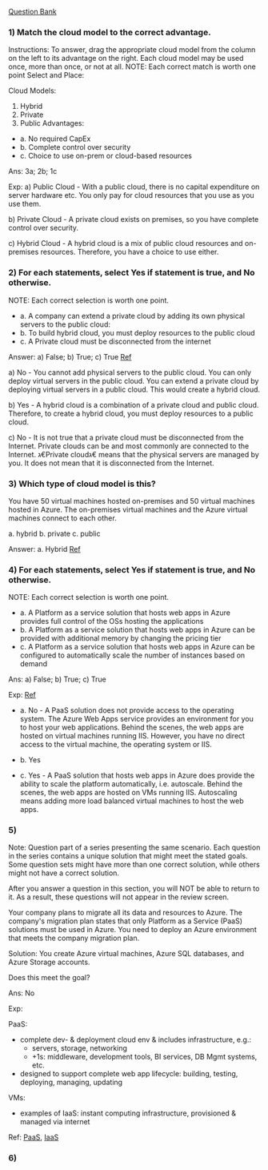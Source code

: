 [Question Bank](https://www.itexams.com/exam/AZ-900?)


### 1) Match the cloud model to the correct advantage.
Instructions: To answer, drag the appropriate cloud model from the column on the left to its advantage on the right. Each cloud model may be used once, more than once, or not at all.
NOTE: Each correct match is worth one point
Select and Place:

Cloud Models: 
1) Hybrid
2) Private
3) Public
Advantages:

- a. No required CapEx
- b. Complete control over security
- c. Choice to use on-prem or cloud-based resources

Ans: 3a; 2b; 1c

Exp: 
a) Public Cloud - With a public cloud, there is no capital expenditure on server hardware etc. You only pay for cloud resources that you use as you use them.

b) Private Cloud - A private cloud exists on premises, so you have complete control over security.

c) Hybrid Cloud - A hybrid cloud is a mix of public cloud resources and on-premises resources. Therefore, you have a choice to use either.

### 2) For each statements, select Yes if statement is true, and No otherwise.
NOTE: Each correct selection is worth one point.

- a. A company can extend a private cloud by adding its own physical servers to the public cloud: 
- b. To build hybrid cloud, you must deploy resources to the public cloud
- c. A Private cloud must be disconnected from the internet

Answer: a) False; b) True; c) True [Ref](https://azure.microsoft.com/en-gb/overview/what-are-private-public-hybrid-clouds/)


a) No - You cannot add physical servers to the public cloud. You can only deploy virtual servers in the public cloud. You can extend a private cloud by deploying virtual servers in a public cloud. This would create a hybrid cloud.

b) Yes - A hybrid cloud is a combination of a private cloud and public cloud. Therefore, to create a hybrid cloud, you must deploy resources to a public cloud.

c) No - It is not true that a private cloud must be disconnected from the Internet. Private clouds can be and most commonly are connected to the Internet. ג€Private cloudג€ means that the physical servers are managed by you. It does not mean that it is disconnected from the Internet.

### 3) Which type of cloud model is this?
You have 50 virtual machines hosted on-premises and 50 virtual machines hosted in Azure. The on-premises virtual machines and the Azure virtual machines connect to each other.

a. hybrid
b. private
c. public

Answer: a. Hybrid [Ref](https://azure.microsoft.com/en-gb/overview/what-is-hybrid-cloud-computing/)

### 4) For each statements, select Yes if statement is true, and No otherwise.
NOTE: Each correct selection is worth one point.

- a. A Platform as a service solution that hosts web apps in Azure provides full control of the OSs hosting the applications
- b. A Platform as a service solution that hosts web apps in Azure can be provided with additional memory by changing the pricing tier
- c. A Platform as a service solution that hosts web apps in Azure can be configured to automatically scale the number of instances based on demand

Ans: a) False; b) True; c) True

Exp: [Ref](https://azure.microsoft.com/en-gb/overview/what-is-paas/)

- a. No - A PaaS solution does not provide access to the operating system. The Azure Web Apps service provides an environment for you to host your web applications. Behind the scenes, the web apps are hosted on virtual machines running IIS. However, you have no direct access to the virtual machine, the operating system or IIS.

- b. Yes
- c. Yes - A PaaS solution that hosts web apps in Azure does provide the ability to scale the platform automatically, i.e. autoscale. Behind the scenes, the web apps are hosted on VMs running IIS. Autoscaling means adding more load balanced virtual machines to host the web apps.


### 5) 

Note: Question part of a series presenting the same scenario. Each question in the series contains a unique solution that might meet the stated goals. Some question sets might have more than one correct solution, while others might not have a correct solution.

After you answer a question in this section, you will NOT be able to return to it. As a result, these questions will not appear in the review screen.

Your company plans to migrate all its data and resources to Azure. The company's migration plan states that only Platform as a Service (PaaS) solutions must be used in Azure. You need to deploy an Azure environment that meets the company migration plan.

Solution: You create Azure virtual machines, Azure SQL databases, and Azure Storage accounts.

Does this meet the goal?

Ans: No

Exp: 

PaaS: 
- complete dev- & deployment cloud env & includes infrastructure, e.g.:
    - servers, storage, networking
    - +1s: middleware, development tools, BI services, DB Mgmt systems, etc.
- designed to support complete web app lifecycle: building, testing, deploying, managing, updating

VMs:
- examples of IaaS: instant computing infrastructure, provisioned & managed via internet

Ref: [PaaS](https://azure.microsoft.com/en-us/overview/what-is-paas/), [IaaS](https://azure.microsoft.com/en-us/overview/what-is-iaas/)

### 6) 